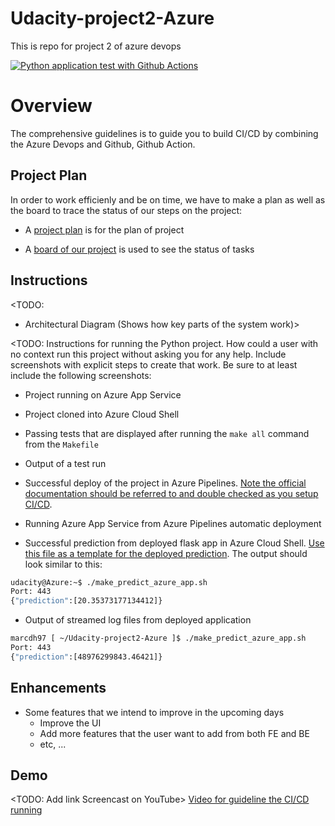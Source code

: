 # Udacity-project2-Azure
This is repo for project 2 of azure devops

[![Python application test with Github Actions](https://github.com/ndhoang123/Udacity-project2-Azure/actions/workflows/pythonapp.yml/badge.svg)](https://github.com/ndhoang123/Udacity-project2-Azure/actions/workflows/pythonapp.yml)
# Overview

The comprehensive guidelines is to guide you to build CI/CD by combining the Azure Devops and Github, Github Action.

## Project Plan
In order to work efficienly and be on time, we have to make a plan as well as the board to trace the status of our steps on the project:

- A [project plan](#) is for the plan of project

- A [board of our project](#https://trello.com/invite/b/KI1ZIwDl/ATTI59d916a4f9a454fa5095d56bc2431a576FE94015/udacity-project2-tracking) is used to see the status of tasks

## Instructions

<TODO:  
* Architectural Diagram (Shows how key parts of the system work)>

<TODO:  Instructions for running the Python project.  How could a user with no context run this project without asking you for any help.  Include screenshots with explicit steps to create that work. Be sure to at least include the following screenshots:

* Project running on Azure App Service

* Project cloned into Azure Cloud Shell

* Passing tests that are displayed after running the `make all` command from the `Makefile`

* Output of a test run

* Successful deploy of the project in Azure Pipelines.  [Note the official documentation should be referred to and double checked as you setup CI/CD](https://docs.microsoft.com/en-us/azure/devops/pipelines/ecosystems/python-webapp?view=azure-devops).

* Running Azure App Service from Azure Pipelines automatic deployment

* Successful prediction from deployed flask app in Azure Cloud Shell.  [Use this file as a template for the deployed prediction](https://github.com/udacity/nd082-Azure-Cloud-DevOps-Starter-Code/blob/master/C2-AgileDevelopmentwithAzure/project/starter_files/flask-sklearn/make_predict_azure_app.sh).
The output should look similar to this:

```bash
udacity@Azure:~$ ./make_predict_azure_app.sh
Port: 443
{"prediction":[20.35373177134412]}
```

* Output of streamed log files from deployed application
```bash
marcdh97 [ ~/Udacity-project2-Azure ]$ ./make_predict_azure_app.sh
Port: 443
{"prediction":[48976299843.46421]}
```

## Enhancements
- Some features that we intend to improve in the upcoming days
    - Improve the UI
    - Add more features that the user want to add from both FE and BE
    - etc, ...

## Demo 

<TODO: Add link Screencast on YouTube>
[Video for guideline the CI/CD running](#https://youtu.be/Ih5Y5xAJDnQ)